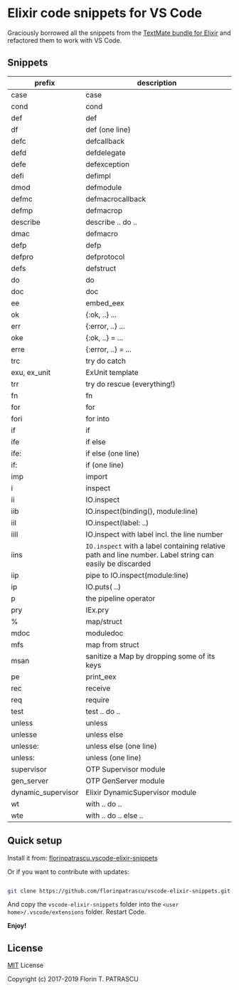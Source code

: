 # Elixir code snippets for VS Code

Graciously borrowed all the snippets from the [TextMate bundle for Elixir](https://github.com/elixir-editors/elixir-tmbundle) and refactored them to work with VS Code.

## Snippets

| prefix             | description                                                                                              |
| ------------------ | -------------------------------------------------------------------------------------------------------- |
| case               | case                                                                                                     |
| cond               | cond                                                                                                     |
| def                | def                                                                                                      |
| df                 | def (one line)                                                                                           |
| defc               | defcallback                                                                                              |
| defd               | defdelegate                                                                                              |
| defe               | defexception                                                                                             |
| defi               | defimpl                                                                                                  |
| dmod               | defmodule                                                                                                |
| defmc              | defmacrocallback                                                                                         |
| defmp              | defmacrop                                                                                                |
| describe           | describe .. do ..                                                                                        |
| dmac               | defmacro                                                                                                 |
| defp               | defp                                                                                                     |
| defpro             | defprotocol                                                                                              |
| defs               | defstruct                                                                                                |
| do                 | do                                                                                                       |
| doc                | doc                                                                                                      |
| ee                 | embed_eex                                                                                                |
| ok                 | {:ok, ..} ...                                                                                            |
| err                | {:error, ..} ...                                                                                         |
| oke                | {:ok, ..} = ...                                                                                          |
| erre               | {:error, ..} = ...                                                                                       |
| trc                | try do catch                                                                                             |
| exu, ex_unit       | ExUnit template                                                                                          |
| trr                | try do rescue (everything!)                                                                              |
| fn                 | fn                                                                                                       |
| for                | for                                                                                                      |
| fori               | for into                                                                                                 |
| if                 | if                                                                                                       |
| ife                | if else                                                                                                  |
| ife:               | if else (one line)                                                                                       |
| if:                | if (one line)                                                                                            |
| imp                | import                                                                                                   |
| i                  | inspect                                                                                                  |
| ii                 | IO.inspect                                                                                               |
| iib                | IO.inspect(binding(), module:line)                                                                       |
| iil                | IO.inspect(label: ..)                                                                                    |
| iill               | IO.inspect with label incl. the line number                                                              |
| iins               | `IO.inspect` with a label containing relative path and line number. Label string can easily be discarded |
| iip                | pipe to IO.inspect(module:line)                                                                          |
| ip                 | IO.puts( ..)                                                                                             |
| p                  | the pipeline operator                                                                                    |
| pry                | IEx.pry                                                                                                  |
| %                  | map/struct                                                                                               |
| mdoc               | moduledoc                                                                                                |
| mfs                | map from struct                                                                                          |
| msan               | sanitize a Map by dropping some of its keys                                                              |
| pe                 | print_eex                                                                                                |
| rec                | receive                                                                                                  |
| req                | require                                                                                                  |
| test               | test .. do ..                                                                                            |
| unless             | unless                                                                                                   |
| unlesse            | unless else                                                                                              |
| unlesse:           | unless else (one line)                                                                                   |
| unless:            | unless (one line)                                                                                        |
| supervisor         | OTP Supervisor module                                                                                    |
| gen_server         | OTP GenServer module                                                                                     |
| dynamic_supervisor | Elixir DynamicSupervisor module                                                                          |
| wt                 | with .. do ..                                                                                            |
| wte                | with .. do .. else ..                                                                                    |

## Quick setup

Install it from: [florinpatrascu.vscode-elixir-snippets](https://marketplace.visualstudio.com/items?itemName=florinpatrascu.vscode-elixir-snippets)

Or if you want to contribute with updates:

```sh

git clone https://github.com/florinpatrascu/vscode-elixir-snippets.git
```

And copy the `vscode-elixir-snippets` folder into the `<user home>/.vscode/extensions` folder. Restart Code.

**Enjoy!**

## License

[MIT](https://github.com/florinpatrascu/vscode-elixir-snippets/blob/HEAD/LICENSE) License

Copyright (c) 2017-2019 Florin T. PATRASCU
